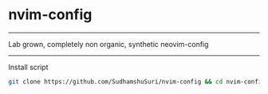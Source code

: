 # nvim-config
---

Lab grown, completely non organic, synthetic neovim-config 

---


Install script

```sh
git clone https://github.com/SudhamshuSuri/nvim-config && cd nvim-config && rm -rf .git && mv $HOME/.config/nvim $HOME/.config/nvim.bak && mv nvim-config $HOME/.config/nvim

```
